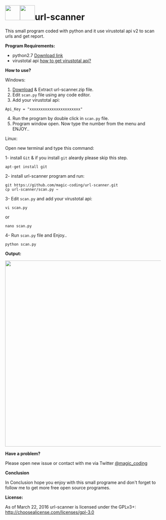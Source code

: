 # <img src="https://ee5817f8e2e9a2e34042-3365e7f0719651e5b8d0979bce83c558.ssl.cf5.rackcdn.com/python.png" width="48"><img src="https://sucuri.net/images/icons/features/large/malware-detection-website-icon-large.png" width="48">url-scanner
This small program coded with python and it use virustotal api v2 to scan urls and get report.


**Program Requirements:**

- python2.7 [Download link](https://www.python.org/download/releases/2.7/)
- virustotal api [how to get virustotal api?](https://www.virustotal.com/en/documentation/public-api/)


**How to use?**

Windows:

1. [Download](https://github.com/magic-coding/url-scanner/archive/master.zip) & Extract url-scanner.zip file.
2. Edit `scan.py` file using any code editor.
3. Add your virustotal api:
```
Api_Key = "xxxxxxxxxxxxxxxxxxxxxxx"
```
4. Run the program by double click in `scan.py` file.
5. Program window open. Now type the number from the menu and ENJOY..

Linux:

Open new terminal and type this command:

1- install `Git` & if you install `git` aleardy please skip this step.
```
apt-get install git
```
2- install url-scanner program and run:
```
git https://github.com/magic-coding/url-scanner.git
cp url-scanner/scan.py ~
```
3- Edit `scan.py` and add your virustotal api:
```
vi scan.py
```
or
```
nano scan.py
```
4- Run `scan.py` file and Enjoy..
```
python scan.py
```

**Output:**

<img src="http://s16.postimg.org/a21wio3k5/Untitled_1.jpg" width="600">

**Have a problem?**

Please open new issue or contact with me via Twitter [@magic_coding](http://www.twitter.com/magic_coding)


**Conclusion**

In Conclusion hope you enjoy with this small programe and don't forget to follow me to get more free open source programes.

**License:**

As of March 22, 2016 url-scanner is licensed under the GPLv3+: http://choosealicense.com/licenses/gpl-3.0
